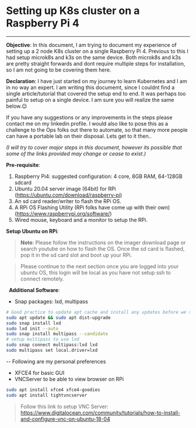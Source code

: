 Setting up K8s cluster on a Raspberry Pi 4
============
----

**Objective**: 
In this document, I am trying to document my experience of setting up a 2 node K8s cluster on a single Raspberry Pi 4. Previous to this I had setup microk8s and k3s on the same device. Both microk8s and k3s are pretty straight forwards and dont require multiple steps for installation, so I am not going to be covering them here.

**Declaration**:
I have just started on my journey to learn Kubernetes and I am in no way an expert. I am writing this documemt, since I couldnt find a single article/tutorial that covered the setup end to end. It was perhaps too painful to setup on a single device. I am sure you will realize the same below.😉 

If you have any suggestions or any improvements in the steps please contact me on my linkedin profile. I would also like to pose this as a challenge to the Ops folks out there to automate, so that many more people can have a portable lab on their disposal. Lets get to it then..

*(I will try to cover major steps in this document, however its possible that some of the links provided may change or cease to exist.)*

**Pre-requisite**:
1. Raspberry Pi4: suggested configuration: 4 core, 8GB RAM, 64-128GB sdcard
2. Ubuntu 20.04 server image (64bit) for RPi 
   (https://ubuntu.com/download/raspberry-pi) 
3. An sd card reader/writer to flash the RPi OS.
4. A RPi OS Flashing Utility (RPi folks have come up with their own)
    (https://www.raspberrypi.org/software/)
5. Wired mouse, keyboard and a monitor to setup the RPi.

**Setup Ubuntu on RPi**:
>**Note**: Please follow the instructions on the imager download page or search youtube on how to flash the OS. Once the sd card is flashed, pop it in the sd card slot and boot up your RPi.

> Please continue to the next section once you are logged into your ubuntu OS, this login will be local as you have not setup ssh to connect remotely.

&nbsp;
**Additional Software**:
* Snap packages: lxd, multipass
~~~bash
# Good practice to update apt cache and install any updates before we start
sudo apt update && sudo apt dist-upgrade
sudo snap install lxd
sudo lxd init --auto
sudo snap install multipass --candidate
# setup multipass to use lxd
sudo snap connect multipass:lxd lxd
sudo multipass set local.driver=lxd
~~~
-- Following are my personal preferences
* XFCE4 for basic GUI
* VNCServer to be able to view browser on RPi
~~~bash
sudo apt install xfce4 xfce4-goodies
sudo apt install tightvncserver
~~~
> Follow this link to setup VNC Server: https://www.digitalocean.com/community/tutorials/how-to-install-and-configure-vnc-on-ubuntu-18-04





